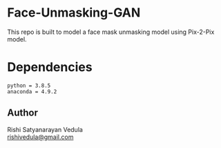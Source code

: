 # Face-Unmasking-GAN

This repo is built to model a face mask unmasking model using Pix-2-Pix model.
    
# Dependencies

```
python = 3.8.5
anaconda = 4.9.2
```

## Author
Rishi Satyanarayan Vedula <br />
[rishivedula@gmail.com](rishivedula@gmail.com)
